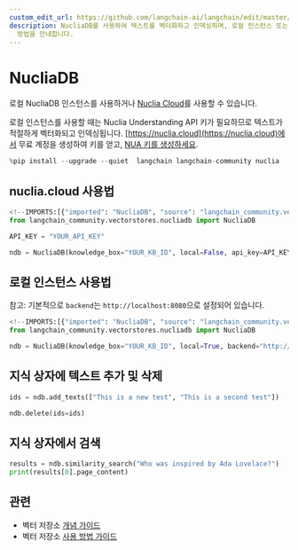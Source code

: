 ```yaml
---
custom_edit_url: https://github.com/langchain-ai/langchain/edit/master/docs/docs/integrations/vectorstores/nucliadb.ipynb
description: NucliaDB를 사용하여 텍스트를 벡터화하고 인덱싱하며, 로컬 인스턴스 또는 Nuclia Cloud에서 지식 박스를 관리하는
  방법을 안내합니다.
---
```


# NucliaDB

로컬 NucliaDB 인스턴스를 사용하거나 [Nuclia Cloud](https://nuclia.cloud)를 사용할 수 있습니다.

로컬 인스턴스를 사용할 때는 Nuclia Understanding API 키가 필요하므로 텍스트가 적절하게 벡터화되고 인덱싱됩니다. [https://nuclia.cloud](https://nuclia.cloud)에서 무료 계정을 생성하여 키를 얻고, [NUA 키를 생성하세요](https://docs.nuclia.dev/docs/docs/using/understanding/intro).

```python
%pip install --upgrade --quiet  langchain langchain-community nuclia
```


## nuclia.cloud 사용법

```python
<!--IMPORTS:[{"imported": "NucliaDB", "source": "langchain_community.vectorstores.nucliadb", "docs": "https://api.python.langchain.com/en/latest/vectorstores/langchain_community.vectorstores.nucliadb.NucliaDB.html", "title": "NucliaDB"}]-->
from langchain_community.vectorstores.nucliadb import NucliaDB

API_KEY = "YOUR_API_KEY"

ndb = NucliaDB(knowledge_box="YOUR_KB_ID", local=False, api_key=API_KEY)
```


## 로컬 인스턴스 사용법

참고: 기본적으로 `backend`는 `http://localhost:8080`으로 설정되어 있습니다.

```python
<!--IMPORTS:[{"imported": "NucliaDB", "source": "langchain_community.vectorstores.nucliadb", "docs": "https://api.python.langchain.com/en/latest/vectorstores/langchain_community.vectorstores.nucliadb.NucliaDB.html", "title": "NucliaDB"}]-->
from langchain_community.vectorstores.nucliadb import NucliaDB

ndb = NucliaDB(knowledge_box="YOUR_KB_ID", local=True, backend="http://my-local-server")
```


## 지식 상자에 텍스트 추가 및 삭제

```python
ids = ndb.add_texts(["This is a new test", "This is a second test"])
```


```python
ndb.delete(ids=ids)
```


## 지식 상자에서 검색

```python
results = ndb.similarity_search("Who was inspired by Ada Lovelace?")
print(results[0].page_content)
```


## 관련

- 벡터 저장소 [개념 가이드](/docs/concepts/#vector-stores)
- 벡터 저장소 [사용 방법 가이드](/docs/how_to/#vector-stores)